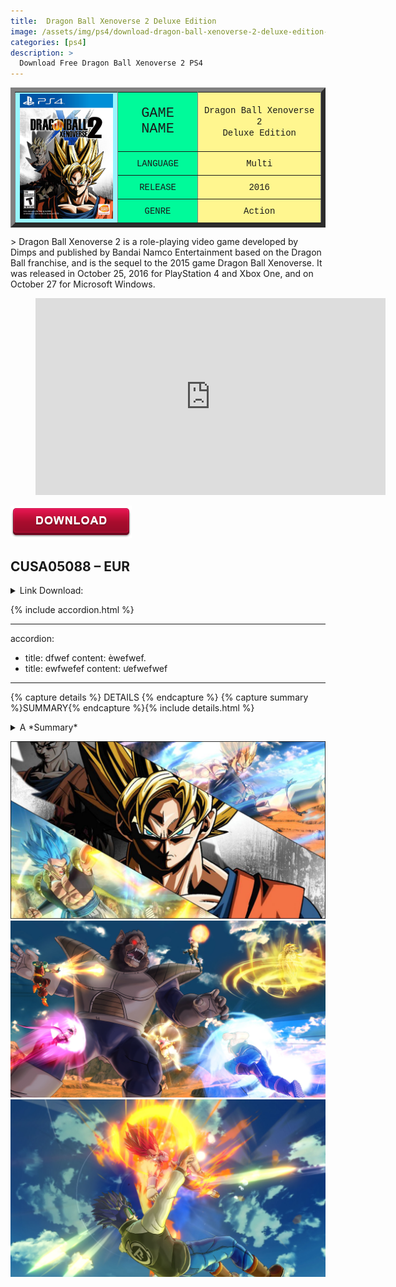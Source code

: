 ```yaml
---
title:  Dragon Ball Xenoverse 2 Deluxe Edition
image: /assets/img/ps4/download-dragon-ball-xenoverse-2-deluxe-edition-1.jpeg
categories: [ps4]
description: >
  Download Free Dragon Ball Xenoverse 2 PS4
---
```


<table border="7">
<tr>
<td rowspan="7" bgcolor="#98F5FF">
<div style="text-align: center;"><img loading="lazy" src="/assets/img/ps4/download-dragon-ball-xenoverse-2-deluxe-edition-1.jpeg" alt="" width="165" height="200"></div>
</td>
</tr>
<tr>
<td bgcolor="#00FA9A">
<div style="text-align: center;"><span style="font-family: Courier New, Courier, monospace; font-weight: normal; font-size: 22px">GAME NAME</span></div>
</td>
<td bgcolor="#FFF68F">
<div style="text-align: center;"><span style="font-family: Courier New, Courier, monospace;">Dragon Ball Xenoverse 2 </span></div>
<div style="text-align: center;"><span style="font-family: Courier New, Courier, monospace;">Deluxe Edition</span></div>
</td>
</tr>
<tr>
<td bgcolor="#00FA9A">
<div style="text-align: center;"><span style="font-family: Courier New, Courier, monospace; font-weight: normal;">LANGUAGE</span></div>
</td>
<td bgcolor="#FFF68F">
<div style="text-align: center;"><span style="font-family: Courier New, Courier, monospace;">Multi</span></div>
</td>
</tr>
<tr>
<td bgcolor="#00FA9A">
<div style="text-align: center;"><span style="font-family: Courier New, Courier, monospace; font-weight: normal;">RELEASE</span></div>
</td>
<td bgcolor="#FFF68F">
<div style="text-align: center;"><span style="font-family: Courier New, Courier, monospace;">2016</span></div>
</td>
</tr>
<tr>
<td bgcolor="#00FA9A">
<div style="text-align: center;"><span style="font-family: Courier New, Courier, monospace; font-weight: normal;">GENRE</span></div>
</td>
<td bgcolor="#FFF68F">
<div style="text-align: center;"><span style="font-family: Courier New, Courier, monospace;">Action</span></div>
</td>
</tr>
</table>
 > Dragon Ball Xenoverse 2 is a role-playing video game developed by Dimps and published by Bandai Namco Entertainment based on the Dragon Ball franchise, and is the sequel to the 2015 game Dragon Ball Xenoverse. It was released in October 25, 2016 for PlayStation 4 and Xbox One, and on October 27 for Microsoft Windows.  

<!-- blank line -->
<figure class="video_container">
  <iframe src="https://www.youtube.com/embed/R7B7ZvcrOXQ" width="560" height="315" frameborder="0" allowfullscreen="true"> </iframe>
</figure>
<!-- blank line -->


![Download Games PS4](/assets/img/download.png)

## CUSA05088 – EUR
<details>
    <summary>Link Download:</summary>
    Note: Game for PS4 – not use PS3    
    CUSA05088 – EUR  
    Thank @Opoisso893/Golemnight  
    Note : Link Zippy only use with <a href="https://ouo.io/rG8tH2" target="_blank">Jdownload2</a>
    Game : [Lets]() – <a href="https://ouo.io/1KqwzGH" target="_blank">Zippy</a> – <a href="https://ouo.io/EB5Adu" target="_blank">1File]</a>
    Update 1.25 : [Lets]() – [Zippy](https://ouo.io/KqNdI6){:target="_blank"} – [1File](https://ouo.io/raQRwu0){:target="_blank"}    
    All DLC Deluxe : [Lets]() – [Zippy](https://ouo.io/XbzXPm){:target="_blank"} – [1File](https://ouo.io/tK7Bbc){:target="_blank"}      
    Password: downloadgameps3.com
</details>  

{% include accordion.html %}

---
accordion:
  - title: dfwef
    content: èwefwef.
  - title: ewfwefef
    content: ưefwefwef
---  

{% capture details %}
DETAILS
{% endcapture %}
{% capture summary %}SUMMARY{% endcapture %}{% include details.html %}

<details markdown=block>
<summary markdown=span>A *Summary*</summary>
These are the **details** for this item.
</details>


![Download Games PS4](/assets/img/ps4/download-dragon-ball-xenoverse-2-deluxe-edition-2.jpg)
![Download Games PS4](/assets/img/ps4/download-dragon-ball-xenoverse-2-deluxe-edition-3.jpg)
![Download Games PS4](/assets/img/ps4/download-dragon-ball-xenoverse-2-deluxe-edition-4.jpg)
